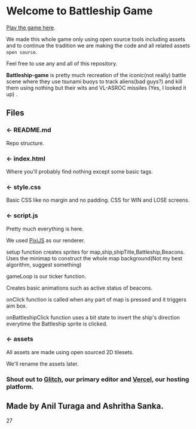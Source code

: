 # Welcome to Battleship Game

[Play the game here](https://battleship-game.now.sh).

We made this whole game only using open source tools including assets and to continue the tradition we are making the code and all related assets `open source`.

Feel free to use any and all of this repository.

**Battleship-game** is pretty much recreation of the iconic(not really) battle scene where they use tsunami buoys to track aliens(bad guys?) and kill them using nothing but their wits and VL-ASROC missiles (Yes, I looked it up) .

## Files

### ← README.md

Repo structure.

### ← index.html

Where you'll probably find nothing except some basic tags.

### ← style.css

Basic CSS like no margin and no padding.
CSS for WIN and LOSE screens.

### ← script.js

Pretty much everything is here.

We used [PixiJS](https://www.pixijs.com/) as our renderer.

setup function creates sprites for map,ship,shipTitle,Battleship,Beacons. Uses the minimap to construct the whole map background(Not my best algorithm, suggest something)

gameLoop is our ticker function.

Creates basic animations such as active status of beacons.

onClick function is called when any part of map is pressed and it triggers aim box.

onBattleshipClick function uses a bit state to invert the ship's direction everytime the Battleship sprite is clicked.

### ← assets

All assets are made using open sourced 2D tilesets.

We'll rename the assets later.

### Shout out to [Glitch](https://glitch.com/), our primary editor and [Vercel](https://vercel.com/), our hosting platform.

## Made by Anil Turaga and Ashritha Sanka.

27
